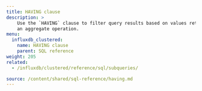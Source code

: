 ```yaml
---
title: HAVING clause
description: > 
    Use the `HAVING` clause to filter query results based on values returned from
    an aggregate operation.
menu:
  influxdb_clustered:
    name: HAVING clause
    parent: SQL reference
weight: 205
related:
  - /influxdb/clustered/reference/sql/subqueries/

source: /content/shared/sql-reference/having.md
---
```


<!-- 
The content of this page is at /content/shared/sql-reference/having.md
-->
